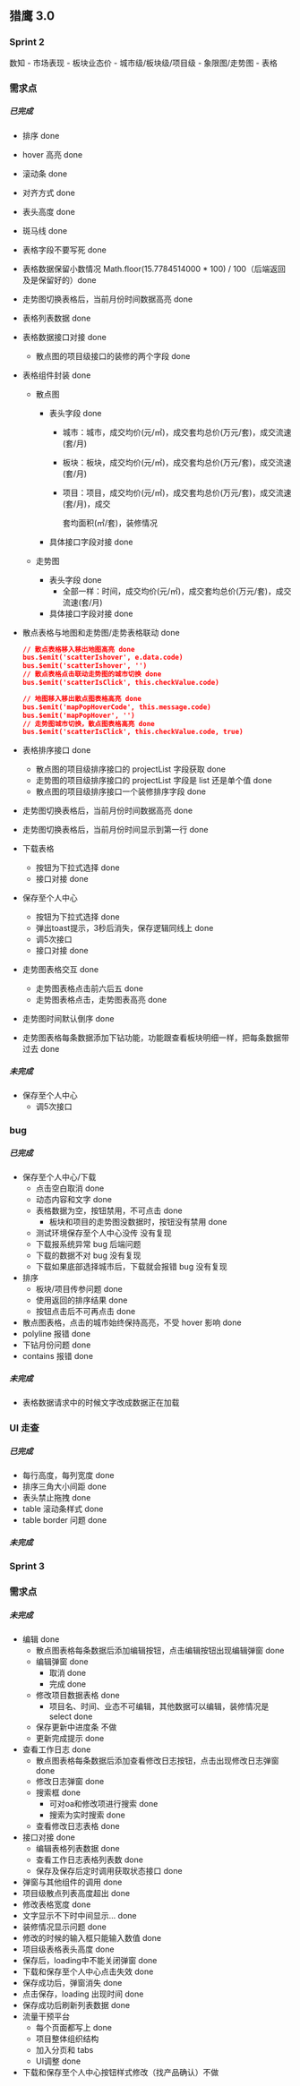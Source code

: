 ## 猎鹰 3.0

### Sprint 2

数知 - 市场表现 - 板块业态价 - 城市级/板块级/项目级 - 象限图/走势图 - 表格 

### 需求点

##### 已完成

* 排序 done

* hover 高亮 done

* 滚动条 done

* 对齐方式 done

* 表头高度 done

* 斑马线 done

* 表格字段不要写死 done

* 表格数据保留小数情况 Math.floor(15.7784514000 * 100) / 100（后端返回及是保留好的）done

* 走势图切换表格后，当前月份时间数据高亮 done 

* 表格列表数据 done

* 表格数据接口对接 done

  * 散点图的项目级接口的装修的两个字段 done

* 表格组件封装 done

  * 散点图

    * 表头字段 done

      * 城市：城市，成交均价(元/㎡)，成交套均总价(万元/套)，成交流速(套/月)

      * 板块：板块，成交均价(元/㎡)，成交套均总价(万元/套)，成交流速(套/月)

      * 项目：项目，成交均价(元/㎡)，成交套均总价(万元/套)，成交流速(套/月)，成交

        套均面积(㎡/套)，装修情况

    * 具体接口字段对接 done

  * 走势图

    * 表头字段 done
      * 全部一样：时间，成交均价(元/㎡)，成交套均总价(万元/套)，成交流速(套/月)
    * 具体接口字段对接 done

* 散点表格与地图和走势图/走势表格联动 done

  ```json
  // 散点表格移入移出地图高亮 done
  bus.$emit('scatterIshover', e.data.code)
  bus.$emit('scatterIshover', '')
  // 散点表格点击联动走势图的城市切换 done
  bus.$emit('scatterIsClick', this.checkValue.code)		
  
  // 地图移入移出散点图表格高亮 done
  bus.$emit('mapPopHoverCode', this.message.code)
  bus.$emit('mapPopHover', '') 
  // 走势图城市切换，散点图表格高亮 done
  bus.$emit('scatterIsClick', this.checkValue.code, true)
  ```

* 表格排序接口 done

  * 散点图的项目级排序接口的 projectList 字段获取 done
  * 走势图的项目级排序接口的 projectList 字段是 list 还是单个值 done
  * 散点图的项目级排序接口一个装修排序字段 done

* 走势图切换表格后，当前月份时间数据高亮 done

* 走势图切换表格后，当前月份时间显示到第一行 done

* 下载表格
  * 按钮为下拉式选择 done
  * 接口对接 done
* 保存至个人中心
  * 按钮为下拉式选择 done
  * 弹出toast提示，3秒后消失，保存逻辑同线上 done
  * 调5次接口
  * 接口对接 done
* 走势图表格交互 done
  * 走势图表格点击前六后五 done
  * 走势图表格点击，走势图表高亮 done
* 走势图时间默认倒序 done
* 走势图表格每条数据添加下钻功能，功能跟查看板块明细一样，把每条数据带过去 done

##### 未完成

* 保存至个人中心
  * 调5次接口

### bug

##### 已完成

* 保存至个人中心/下载
  * 点击空白取消 done
  * 动态内容和文字 done
  * 表格数据为空，按钮禁用，不可点击 done
    * 板块和项目的走势图没数据时，按钮没有禁用 done
  * 测试环境保存至个人中心没传 没有复现
  * 下载报系统异常 bug 后端问题
  * 下载的数据不对 bug 没有复现
  * 下载如果底部选择城市后，下载就会报错 bug 没有复现
* 排序
  * 板块/项目传参问题 done
  * 使用返回的排序结果 done
  * 按钮点击后不可再点击 done
* 散点图表格，点击的城市始终保持高亮，不受 hover 影响 done
* polyline 报错 done
* 下钻月份问题 done
* contains 报错 done

##### 未完成

* 表格数据请求中的时候文字改成数据正在加载

### UI 走查

##### 已完成

* 每行高度，每列宽度 done
* 排序三角大小间距 done
* 表头禁止拖拽 done
* table 滚动条样式 done
* table border 问题 done

##### 未完成



### Sprint 3

### 需求点

##### 未完成

* 编辑 done
  * 散点图表格每条数据后添加编辑按钮，点击编辑按钮出现编辑弹窗 done
  * 编辑弹窗 done
    * 取消 done
    * 完成 done
  * 修改项目数据表格 done
    * 项目名、时间、业态不可编辑，其他数据可以编辑，装修情况是 select done
  * 保存更新中进度条 不做
  * 更新完成提示 done
* 查看工作日志 done
  * 散点图表格每条数据后添加查看修改日志按钮，点击出现修改日志弹窗 done
  * 修改日志弹窗 done
  * 搜索框 done
    * 可对oa和修改项进行搜索 done
    * 搜索为实时搜索 done
  * 查看修改日志表格 done
* 接口对接 done
  * 编辑表格列表数据 done
  * 查看工作日志表格列表数 done
  * 保存及保存后定时调用获取状态接口 done
* 弹窗与其他组件的调用 done
* 项目级散点列表高度超出 done
* 修改表格宽度 done
* 文字显示不下时中间显示... done
* 装修情况显示问题 done
* 修改的时候的输入框只能输入数值 done
* 项目级表格表头高度 done
* 保存后，loading中不能关闭弹窗 done
* 下载和保存至个人中心点击失效 done
* 保存成功后，弹窗消失 done
* 点击保存，loading  出现时间 done
* 保存成功后刷新列表数据 done
* 流量干预平台 
  * 每个页面都写上 done
  * 项目整体组织结构
  * 加入分页和 tabs
  * UI调整 done
* 下载和保存至个人中心按钮样式修改（找产品确认）不做

